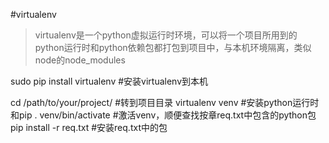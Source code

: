 #virtualenv

>virtualenv是一个python虚拟运行时环境，可以将一个项目所用到的python运行时和python依赖包都打包到项目中，与本机环境隔离，类似node的node_modules

sudo pip install virtualenv #安装virtualenv到本机

cd /path/to/your/project/ #转到项目目录
virtualenv venv           #安装python运行时和pip
. venv/bin/activate       #激活venv，顺便查找按章req.txt中包含的python包
pip install -r req.txt    #安装req.txt中的包